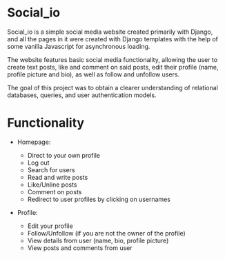 # Social_io
Social_io is a simple social media website created primarily with Django, and all the pages in it were created with Django templates with the help of some vanilla Javascript for asynchronous loading.

The website features basic social media functionality, allowing the user to create text posts, like and comment on said posts, edit their profile (name, profile picture and bio), as well as follow and unfollow users.

The goal of this project was to obtain a clearer understanding of relational databases, queries, and user authentication models.

# Functionality
- Homepage:
   - Direct to your own profile
   - Log out
   - Search for users
   - Read and write posts
   - Like/Unline posts
   - Comment on posts
   - Redirect to user profiles by clicking on usernames

- Profile:
  - Edit your profile
  - Follow/Unfollow (if you are not the owner of the profile)
  - View details from user (name, bio, profile picture)
  - View posts and comments from user



